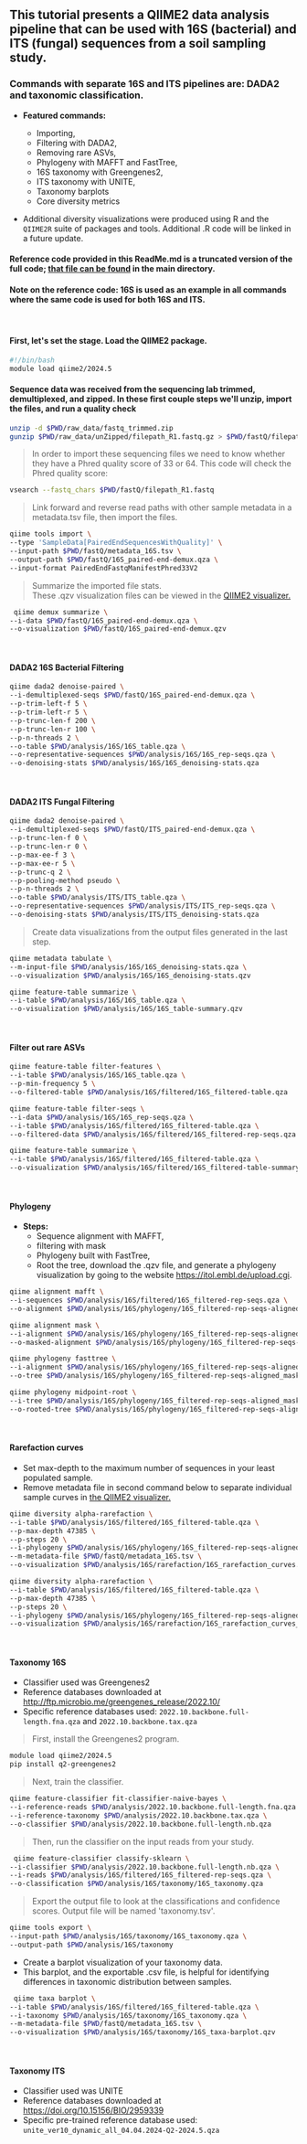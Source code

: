 ## This tutorial presents a QIIME2 data analysis pipeline that can be used with 16S (bacterial) and ITS (fungal) sequences from a soil sampling study.

### Commands with separate 16S and ITS pipelines are: DADA2 and taxonomic classification. 
* **Featured commands:** 
  + Importing, 
  + Filtering with DADA2, 
  + Removing rare ASVs, 
  + Phylogeny with MAFFT and FastTree, 
  + 16S taxonomy with Greengenes2,
  + ITS taxonomy with UNITE,
  + Taxonomy barplots
  + Core diversity metrics

* Additional diversity visualizations were produced using R and the `QIIME2R` suite of packages and tools. Additional .R code will be linked in a future update.
  
#### Reference code provided in this ReadMe.md is a truncated version of the full code; [that file can be found](https://github.com/LaurenQ2/Microbiome-Analysis-in-QIIME2/blob/main/microbiome-analysis-w-qiime2.sh)  in the main directory.  
#### Note on the reference code: 16S is used as an example in all commands where the same code is used for both 16S and ITS.
&nbsp;
#### First, let's set the stage. Load the QIIME2 package.
``` bash
#!/bin/bash
module load qiime2/2024.5
```
#### Sequence data was received from the sequencing lab trimmed, demultiplexed, and zipped. In these first couple steps we'll unzip, import the files, and run a quality check

``` bash
unzip -d $PWD/raw_data/fastq_trimmed.zip
gunzip $PWD/raw_data/unZipped/filepath_R1.fastq.gz > $PWD/fastQ/filepath_R1.fq
```
> In order to import these sequencing files we need to know whether they have a Phred quality score of 33 or 64. This code will check the Phred quality score:
``` bash
vsearch --fastq_chars $PWD/fastQ/filepath_R1.fastq
```
> Link forward and reverse read paths with other sample metadata in a metadata.tsv file, then import the files.
``` bash
qiime tools import \
--type 'SampleData[PairedEndSequencesWithQuality]' \
--input-path $PWD/fastQ/metadata_16S.tsv \
--output-path $PWD/fastQ/16S_paired-end-demux.qza \
--input-format PairedEndFastqManifestPhred33V2
```
> Summarize the imported file stats. \
> These .qzv visualization files can be viewed in the [QIIME2 visualizer.](https://view.qiime2.org)
``` bash
 qiime demux summarize \
--i-data $PWD/fastQ/16S_paired-end-demux.qza \
--o-visualization $PWD/fastQ/16S_paired-end-demux.qzv
```
&nbsp;
#### DADA2 16S Bacterial Filtering
``` bash
qiime dada2 denoise-paired \
--i-demultiplexed-seqs $PWD/fastQ/16S_paired-end-demux.qza \
--p-trim-left-f 5 \
--p-trim-left-r 5 \
--p-trunc-len-f 200 \
--p-trunc-len-r 100 \
--p-n-threads 2 \
--o-table $PWD/analysis/16S/16S_table.qza \
--o-representative-sequences $PWD/analysis/16S/16S_rep-seqs.qza \
--o-denoising-stats $PWD/analysis/16S/16S_denoising-stats.qza
```
&nbsp;
#### DADA2 ITS Fungal Filtering
``` bash
qiime dada2 denoise-paired \
--i-demultiplexed-seqs $PWD/fastQ/ITS_paired-end-demux.qza \
--p-trunc-len-f 0 \
--p-trunc-len-r 0 \
--p-max-ee-f 3 \
--p-max-ee-r 5 \
--p-trunc-q 2 \
--p-pooling-method pseudo \
--p-n-threads 2 \
--o-table $PWD/analysis/ITS/ITS_table.qza \
--o-representative-sequences $PWD/analysis/ITS/ITS_rep-seqs.qza \
--o-denoising-stats $PWD/analysis/ITS/ITS_denoising-stats.qza
```
> Create data visualizations from the output files generated in the last step.
``` bash
qiime metadata tabulate \
--m-input-file $PWD/analysis/16S/16S_denoising-stats.qza \
--o-visualization $PWD/analysis/16S/16S_denoising-stats.qzv

qiime feature-table summarize \
--i-table $PWD/analysis/16S/16S_table.qza \
--o-visualization $PWD/analysis/16S/16S_table-summary.qzv
```
&nbsp;
#### Filter out rare ASVs
``` bash
qiime feature-table filter-features \
--i-table $PWD/analysis/16S/16S_table.qza \
--p-min-frequency 5 \
--o-filtered-table $PWD/analysis/16S/filtered/16S_filtered-table.qza

qiime feature-table filter-seqs \
--i-data $PWD/analysis/16S/16S_rep-seqs.qza \
--i-table $PWD/analysis/16S/filtered/16S_filtered-table.qza \
--o-filtered-data $PWD/analysis/16S/filtered/16S_filtered-rep-seqs.qza

qiime feature-table summarize \
--i-table $PWD/analysis/16S/filtered/16S_filtered-table.qza \
--o-visualization $PWD/analysis/16S/filtered/16S_filtered-table-summary.qzv
```
&nbsp;
#### Phylogeny
* **Steps:** 
  + Sequence alignment with MAFFT,   
  + filtering with mask 
  + Phylogeny built with FastTree,
  + Root the tree, download the .qzv file, and generate a phylogeny visualization by going to the website <https://itol.embl.de/upload.cgi>.

``` bash
qiime alignment mafft \
--i-sequences $PWD/analysis/16S/filtered/16S_filtered-rep-seqs.qza \
--o-alignment $PWD/analysis/16S/phylogeny/16S_filtered-rep-seqs-aligned.qza

qiime alignment mask \
--i-alignment $PWD/analysis/16S/phylogeny/16S_filtered-rep-seqs-aligned.qza \
--o-masked-alignment $PWD/analysis/16S/phylogeny/16S_filtered-rep-seqs-aligned_masked.qza

qiime phylogeny fasttree \
--i-alignment $PWD/analysis/16S/phylogeny/16S_filtered-rep-seqs-aligned_masked.qza \
--o-tree $PWD/analysis/16S/phylogeny/16S_filtered-rep-seqs-aligned_masked_tree.qza

qiime phylogeny midpoint-root \
--i-tree $PWD/analysis/16S/phylogeny/16S_filtered-rep-seqs-aligned_masked_tree.qza \
--o-rooted-tree $PWD/analysis/16S/phylogeny/16S_filtered-rep-seqs-aligned_masked_tree_rooted.qza
```
&nbsp;
#### Rarefaction curves
* Set max-depth to the maximum number of sequences in your least populated sample.
* Remove metadata file in second command below to separate individual sample curves in [the QIIME2 visualizer.](https://view.qiime2.org/)
``` bash
qiime diversity alpha-rarefaction \
--i-table $PWD/analysis/16S/filtered/16S_filtered-table.qza \
--p-max-depth 47385 \
--p-steps 20 \
--i-phylogeny $PWD/analysis/16S/phylogeny/16S_filtered-rep-seqs-aligned_masked_tree_rooted.qza \
--m-metadata-file $PWD/fastQ/metadata_16S.tsv \
--o-visualization $PWD/analysis/16S/rarefaction/16S_rarefaction_curves.qzv

qiime diversity alpha-rarefaction \
--i-table $PWD/analysis/16S/filtered/16S_filtered-table.qza \
--p-max-depth 47385 \
--p-steps 20 \
--i-phylogeny $PWD/analysis/16S/phylogeny/16S_filtered-rep-seqs-aligned_masked_tree_rooted.qza \
--o-visualization $PWD/analysis/16S/rarefaction/16S_rarefaction_curves_each_curve.qzv
```
&nbsp;
#### Taxonomy 16S 
* Classifier used was Greengenes2
* Reference databases downloaded at <http://ftp.microbio.me/greengenes_release/2022.10/>
* Specific reference databases used: `2022.10.backbone.full-length.fna.qza` and `2022.10.backbone.tax.qza`
> First, install the Greengenes2 program.
``` bash
module load qiime2/2024.5
pip install q2-greengenes2
```
> Next, train the classifier.
``` bash
qiime feature-classifier fit-classifier-naive-bayes \
--i-reference-reads $PWD/analysis/2022.10.backbone.full-length.fna.qza \
--i-reference-taxonomy $PWD/analysis/2022.10.backbone.tax.qza \
--o-classifier $PWD/analysis/2022.10.backbone.full-length.nb.qza
```
> Then, run the classifier on the input reads from your study.
``` bash
 qiime feature-classifier classify-sklearn \
--i-classifier $PWD/analysis/2022.10.backbone.full-length.nb.qza \
--i-reads $PWD/analysis/16S/filtered/16S_filtered-rep-seqs.qza \
--o-classification $PWD/analysis/16S/taxonomy/16S_taxonomy.qza
```
> Export the output file to look at the classifications and confidence scores.
> Output file will be named 'taxonomy.tsv'.
``` bash
qiime tools export \
--input-path $PWD/analysis/16S/taxonomy/16S_taxonomy.qza \
--output-path $PWD/analysis/16S/taxonomy
```
* Create a barplot visualization of your taxonomy data.
* This barplot, and the exportable .csv file, is helpful for identifying differences in  taxonomic distribution between samples.
``` bash
 qiime taxa barplot \
--i-table $PWD/analysis/16S/filtered/16S_filtered-table.qza \
--i-taxonomy $PWD/analysis/16S/taxonomy/16S_taxonomy.qza \
--m-metadata-file $PWD/fastQ/metadata_16S.tsv \
--o-visualization $PWD/analysis/16S/taxonomy/16S_taxa-barplot.qzv
```
&nbsp;
#### Taxonomy ITS 
* Classifier used was UNITE
* Reference databases downloaded at <https://doi.org/10.15156/BIO/2959339>
* Specific pre-trained reference database used: `unite_ver10_dynamic_all_04.04.2024-Q2-2024.5.qza`
 

